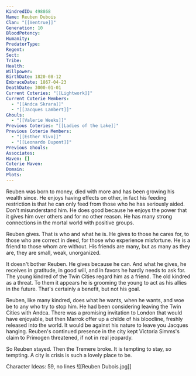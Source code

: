 ```yaml
---
KindredID: 498868
Name: Reuben Dubois
Clan: "[[Ventrue]]"
Generation: 10
BloodPotency: 
Humanity: 
PredatorType: 
Regent: 
Sect: 
Tribe: 
Health: 
Willpower: 
BirthDate: 1820-08-12
EmbraceDate: 1867-04-23
DeathDate: 3000-01-01
Current Coteries: "[[Lightwork]]"
Current Coterie Members:
  - "[[Andca Skrara]]"
  - "[[Jacques Lambert]]"
Ghouls:
  - "[[Valerie Weeks]]"
Previous Coteries: "[[Ladies of the Lake]]"
Previous Coterie Members:
  - "[[Esther Vivo]]"
  - "[[Leonardo Dupont]]"
Previous Ghouls: 
Associates: 
Haven: []
Coterie Haven: 
Domain: 
Plots: 
---
```


Reuben was born to money, died with more and has been growing his wealth since. He enjoys having effects on other, in fact his feeding restriction is that he can only feed from those who he has seriously aided. Don't misunderstand him. He does good because he enjoys the power that it gives him over others and for no other reason. He has many strong connections in the mortal world with positive groups.

Reuben gives. That is who and what he is. He gives to those he cares for, to those who are correct in deed, for those who experience misfortune. He is a friend to those whom are without. His friends are many, but as many as they are, they are small, weak, unorganized. 

It doesn't bother Reuben. He gives because he can. And what he gives, he receives in gratitude, in good will, and in favors he hardly needs to ask for. The young kindred of the Twin Cities regard him as a friend. The old kindred as a threat. To them it appears he is grooming the young to act as his allies in the future. That's certainly a benefit, but not his goal.

Reuben, like many kindred, does what he wants, when he wants, and woe be to any who try to stop him. He had been considering leaving the Twin Cities with Andca. There was a promising invitation to London that would have enjoyable, but then Marrok offer up a childe of his bloodline, freshly released into the world. It would be against his nature to leave you Jacques hanging. Reuben's continued presence in the city kept Victoria Simms's claim to Primogen threatened, if not in real jeopardy. 

So Reuben stayed. Then the Tremere broke. It is tempting to stay, so tempting. A city is crisis is such a lovely place to be.

Character Ideas: 
59, no lines
![[Reuben Dubois.jpg]]
